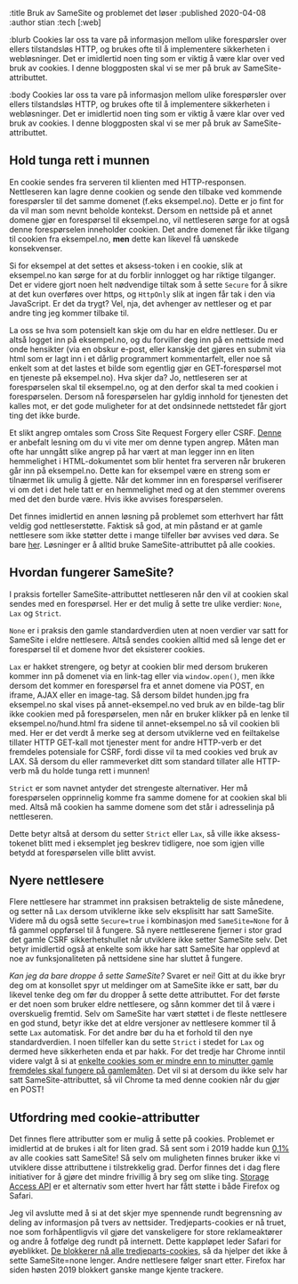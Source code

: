 :title Bruk av SameSite og problemet det løser
:published 2020-04-08
:author stian
:tech [:web]

:blurb
Cookies lar oss ta vare på informasjon mellom ulike forespørsler over ellers tilstandsløs HTTP, og brukes ofte til å implementere sikkerheten i webløsninger. Det er imidlertid noen ting som er viktig å være klar over ved bruk av cookies. I denne bloggposten skal vi se mer på bruk av SameSite-attributtet.

:body
Cookies lar oss ta vare på informasjon mellom ulike forespørsler over ellers tilstandsløs HTTP, og brukes ofte til å implementere sikkerheten i webløsninger. Det er imidlertid noen ting som er viktig å være klar over ved bruk av cookies. I denne bloggposten skal vi se mer på bruk av SameSite-attributtet.

## Hold tunga rett i munnen

En cookie sendes fra serveren til klienten med HTTP-responsen. Nettleseren kan lagre denne cookien og sende den tilbake ved kommende forespørsler til det samme domenet (f.eks eksempel.no). Dette er jo fint for da vil man som nevnt beholde kontekst. Dersom en nettside på et annet domene gjør en forespørsel til eksempel.no, vil nettleseren sørge for at også denne forespørselen inneholder cookien. Det andre domenet får ikke tilgang til cookien fra eksempel.no, **men** dette kan likevel få uønskede konsekvenser.

Si for eksempel at det settes et aksess-token i en cookie, slik at eksempel.no kan sørge for at du forblir innlogget og har riktige tilganger. Det er videre gjort noen helt nødvendige tiltak som å sette `Secure` for å sikre at det kun overføres over https, og `HttpOnly` slik at ingen får tak i den via JavaScript. Er det da trygt? Vel, nja, det avhenger av nettleser og et par andre ting jeg kommer tilbake til. 

La oss se hva som potensielt kan skje om du har en eldre nettleser. Du er altså logget inn på eksempel.no, og du forviller deg inn på en nettside med onde hensikter (via en obskur e-post, eller kanskje det gjøres en submit via html som er lagt inn i et dårlig programmert kommentarfelt, eller noe så enkelt som at det lastes et bilde som egentlig gjør en GET-forespørsel mot en tjeneste på eksempel.no). Hva skjer da? Jo, nettleseren ser at forespørselen skal til eksempel.no, og at den derfor skal ta med cookien i forespørselen. Dersom nå forespørselen har gyldig innhold for tjenesten det kalles mot, er det gode muligheter for at det ondsinnede nettstedet får gjort ting det ikke burde. 

Et slikt angrep omtales som Cross Site Request Forgery eller CSRF. [Denne](https://portswigger.net/web-security/csrf) er anbefalt lesning om du vi vite mer om denne typen angrep. Måten man ofte har unngått slike angrep på har vært at man legger inn en liten hemmelighet i HTML-dokumentet som blir hentet fra serveren når brukeren går inn på eksempel.no. Dette kan for eksempel være en streng som er tilnærmet lik umulig å gjette. Når det kommer inn en forespørsel verifiserer vi om det i det hele tatt er en hemmelighet med og at den stemmer overens med det den burde være. Hvis ikke avvises forespørselen.

Det finnes imidlertid en annen løsning på problemet som etterhvert har fått veldig god nettleserstøtte. Faktisk så god, at min påstand er at gamle nettlesere som ikke støtter dette i mange tilfeller bør avvises ved døra. Se bare [her](https://caniuse.com/#feat=same-site-cookie-attribute). Løsninger er å alltid bruke SameSite-attributtet på alle cookies.

## Hvordan fungerer SameSite?
I praksis forteller SameSite-attributtet nettleseren når den vil at cookien skal sendes med en forespørsel. Her er det mulig å sette tre ulike verdier: `None`, `Lax` og `Strict`. 

`None` er i praksis den gamle standardverdien uten at noen verdier var satt for SameSite i eldre nettlesere. Altså sendes cookien alltid med så lenge det er forespørsel til et domene hvor det eksisterer cookies. 

`Lax` er hakket strengere, og betyr at cookien blir med dersom brukeren kommer inn på domenet via en link-tag eller via `window.open()`, men ikke dersom det kommer en forespørsel fra et annet domene via POST, en iframe, AJAX eller en image-tag. Så dersom bildet hunden.jpg fra eksempel.no skal vises på annet-eksempel.no ved bruk av en bilde-tag blir ikke cookien med på forespørselen, men når en bruker klikker på en lenke til eksempel.no/hund.html fra sidene til annet-eksempel.no så vil cookien bli med. Her er det verdt å merke seg at dersom utviklerne ved en feiltakelse tillater HTTP GET-kall mot tjenester ment for andre HTTP-verb er det fremdeles potensiale for CSRF, fordi disse vil ta med cookies ved bruk av LAX. Så dersom du eller rammeverket ditt som standard tillater alle HTTP-verb må du holde tunga rett i munnen!

`Strict` er som navnet antyder det strengeste alternativer. Her må forespørselen opprinnelig komme fra samme domene for at cookien skal bli med. Altså må cookien ha samme domene som det står i adresselinja på nettleseren.

Dette betyr altså at dersom du setter `Strict` eller `Lax`, så ville ikke aksess-tokenet blitt med i eksemplet jeg beskrev tidligere, noe som igjen ville betydd at forespørselen ville blitt avvist.

## Nyere nettlesere
Flere nettlesere har strammet inn praksisen betraktelig de siste månedene, og setter nå `Lax` dersom utviklerne ikke selv eksplisitt har satt SameSite. Videre må du også sette `Secure=true` i kombinasjon med `SameSite=None` for å få gammel oppførsel til å fungere. Så nyere nettleserene fjerner i stor grad det gamle CSRF sikkerhetshullet når utviklere ikke setter SameSite selv. Det betyr imidlertid også at enkelte som ikke har satt SameSite har opplevd at noe av funksjonaliteten på nettsidene sine har sluttet å fungere.

*Kan jeg da bare droppe å sette SameSite?* Svaret er nei! Gitt at du ikke bryr deg om at konsollet spyr ut meldinger om at SameSite ikke er satt, bør du likevel tenke deg om før du dropper å sette dette attributtet. For det første er det noen som bruker eldre nettlesere, og sånn kommer det til å være i overskuelig fremtid. Selv om SameSite har vært støttet i de fleste nettlesere en god stund, betyr ikke det at eldre versjoner av nettlesere kommer til å sette `Lax` automatisk. For det andre bør du ha et forhold til den nye standardverdien. I noen tilfeller kan du sette `Strict` i stedet for `Lax` og dermed heve sikkerheten enda et par hakk. For det tredje har Chrome inntil videre valgt å si at [enkelte cookies som er mindre enn to minutter gamle fremdeles skal fungere på gamlemåten](https://chromestatus.com/feature/5088147346030592). Det vil si at dersom du ikke selv har satt SameSite-attributtet, så vil Chrome ta med denne cookien når du gjør en POST! 

## Utfordring med cookie-attributter

Det finnes flere attributter som er mulig å sette på cookies. Problemet er imidlertid at de brukes i alt for liten grad. Så sent som i 2019 hadde kun [0,1%](https://tools.ietf.org/html/draft-west-http-state-tokens-00#section-1.2/) av alle cookies satt SameSite! Så selv om muligheten finnes bruker ikke vi utviklere disse attributtene i tilstrekkelig grad. Derfor finnes det i dag flere initiativer for å gjøre det mindre frivillig å bry seg om slike ting. [Storage Access API](https://developer.mozilla.org/en-US/docs/Web/API/Storage_Access_API) er et alternativ som etter hvert har fått støtte i både Firefox og Safari.

Jeg vil avslutte med å si at det skjer mye spennende rundt begrensning av deling av informasjon på tvers av nettsider. Tredjeparts-cookies er nå truet, noe som forhåpentligvis vil gjøre det vanskeligere for store reklameaktører og andre å fotfølge deg rundt på internett. Dette kappløpet leder Safari for øyeblikket. [De blokkerer nå alle tredjeparts-cookies](https://webkit.org/blog/10218/full-third-party-cookie-blocking-and-more/), så da hjelper det ikke å sette SameSite=none lenger. Andre nettlesere følger snart etter. Firefox har siden høsten 2019 blokkert ganske mange kjente trackere.
